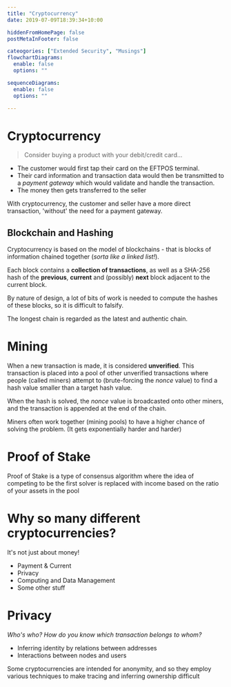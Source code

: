 ```yaml
---
title: "Cryptocurrency"
date: 2019-07-09T18:39:34+10:00

hiddenFromHomePage: false
postMetaInFooter: false

cateogories: ["Extended Security", "Musings"]
flowchartDiagrams:
  enable: false
  options: ""

sequenceDiagrams: 
  enable: false
  options: ""

---
```


# Cryptocurrency

> Consider buying a product with your debit/credit card...

* The customer would first tap their card on the EFTPOS terminal.  
* Their card information and transaction data would then be transmitted to a _payment gateway_ which would validate and handle the transaction.  
* The money then gets transferred to the seller

With cryptocurrency, the customer and seller have a more direct transaction, 'without' the need for a payment gateway.

## Blockchain and Hashing

Cryptocurrency is based on the model of blockchains - that is blocks of information chained together (_sorta like a linked list!_).  

Each block contains a **collection of transactions**, as well as a SHA-256 hash of the **previous**, **current** and (possibly) **next** block adjacent to the current block.

By nature of design, a lot of bits of work is needed to compute the hashes of these blocks, so it is difficult to falsify.

The longest chain is regarded as the latest and authentic chain.

# Mining 

When a new transaction is made, it is considered **unverified**. This transaction is placed into a pool of other unverified transactions where people (called miners) attempt to (brute-forcing the _nonce_ value) to find a hash value smaller than a target hash value.  

When the hash is solved, the _nonce_ value is broadcasted onto other miners, and the transaction is appended at the end of the chain.

Miners often work together (mining pools) to have a higher chance of solving the problem. (It gets exponentially harder and harder)

# Proof of Stake

Proof of Stake is a type of consensus algorithm where the idea of competing to be the first solver is replaced with income based on the ratio of your assets in the pool

# Why so many different cryptocurrencies?  
It's not just about money!

- Payment & Current
- Privacy
- Computing and Data Management
- Some other stuff

# Privacy

_Who's who? How do you know which transaction belongs to whom?_

* Inferring identity by relations between addresses
* Interactions between nodes and users

Some cryptocurrencies are intended for anonymity, and so they employ various techniques to make tracing and inferring ownership difficult
